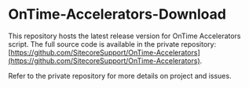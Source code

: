 # OnTime-Accelerators-Download

This repository hosts the latest release version for OnTime Accelerators script. The full source code is available in the private repository: [https://github.com/SitecoreSupport/OnTime-Accelerators](https://github.com/SitecoreSupport/OnTime-Accelerators).

Refer to the private repository for more details on project and issues.
